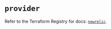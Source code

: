 # `provider`

Refer to the Terraform Registry for docs: [`newrelic`](https://registry.terraform.io/providers/newrelic/newrelic/3.38.1/docs).
